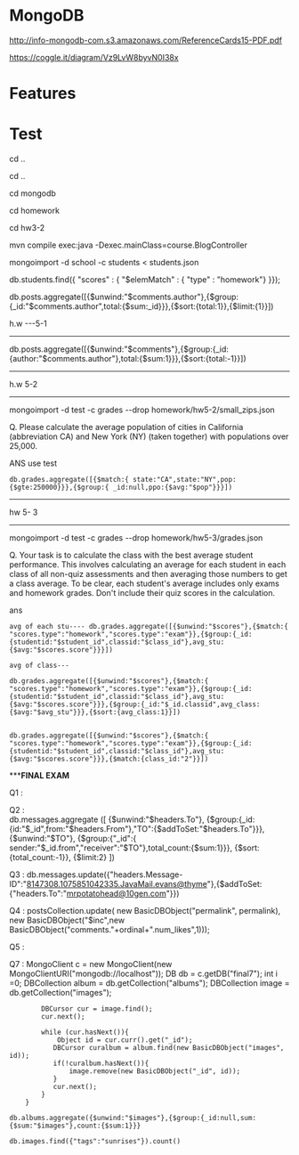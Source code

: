 # MongoDB

http://info-mongodb-com.s3.amazonaws.com/ReferenceCards15-PDF.pdf


https://coggle.it/diagram/Vz9LvW8byvN0I38x

# Features

# Test

cd ..

cd ..

cd mongodb

cd homework

cd hw3-2

mvn compile exec:java -Dexec.mainClass=course.BlogController

 mongoimport -d school -c students < students.json

db.students.find({ "scores" : { "$elemMatch" : { "type" : "homework"} }});

db.posts.aggregate([{$unwind:"$comments.author"},{$group:{_id:"$comments.author",total:{$sum:_id}}},{$sort:{total:1}},{$limit:{1}}])

h.w ---5-1 
**************************************************************************************************************************************
db.posts.aggregate([{$unwind:"$comments"},{$group:{_id:{author:"$comments.author"},total:{$sum:1}}},{$sort:{total:-1}}])
**************************************************************************************************************************************


h.w 5-2 
**************************************************************************************************************************************
mongoimport -d test -c grades --drop homework/hw5-2/small_zips.json

Q. Please calculate the average population of cities in California (abbreviation CA) and New York (NY) (taken together) with populations over 25,000. 

 ANS
    use test
	
	db.grades.aggregate([{$match:{ state:"CA",state:"NY",pop:{$gte:250000}}},{$group:{ _id:null,ppo:{$avg:"$pop"}}}])
**************************************************************************************************************************************



hw 5- 3
**************************************************************************************************************************************
mongoimport -d test -c grades --drop homework/hw5-3/grades.json

 Q. Your task is to calculate the class with the best average student performance. This involves calculating an average for each student in each class of all non-quiz assessments and then averaging those numbers to get a class average. To be clear, each student's average includes only exams and homework grades. Don't include their quiz scores in the calculation.
 
 ans 
 
    avg of each stu---- db.grades.aggregate([{$unwind:"$scores"},{$match:{ "scores.type":"homework","scores.type":"exam"}},{$group:{_id:{studentid:"$student_id",classid:"$class_id"},avg_stu:{$avg:"$scores.score"}}}])
	
	avg of class---

	db.grades.aggregate([{$unwind:"$scores"},{$match:{ "scores.type":"homework","scores.type":"exam"}},{$group:{_id:{studentid:"$student_id",classid:"$class_id"},avg_stu:{$avg:"$scores.score"}}},{$group:{_id:"$_id.classid",avg_class:{$avg:"$avg_stu"}}},{$sort:{avg_class:1}}])
	
	
	db.grades.aggregate([{$unwind:"$scores"},{$match:{ "scores.type":"homework","scores.type":"exam"}},{$group:{_id:{studentid:"$student_id",classid:"$class_id"},avg_stu:{$avg:"$scores.score"}}},{$match:{class_id:"2"}}])
	
	
	
*************************************************FINAL EXAM**********************************************

Q1 :   
      
Q2 :   
	  db.messages.aggregate
	  ([
	   {$unwind:"$headers.To"},
	   {$group:{_id:{id:"$_id",from:"$headers.From"},"TO":{$addToSet:"$headers.To"}}},
	   {$unwind:"$TO"},
	   {$group:{"_id":{ sender:"$_id.from","receiver":"$TO"},total_count:{$sum:1}}},
	   {$sort:{total_count:-1}},
	   {$limit:2}
	  ])

Q3 :  db.messages.update({"headers.Message-ID":"<8147308.1075851042335.JavaMail.evans@thyme>"},{$addToSet:{"headers.To":"mrpotatohead@10gen.com"}})
	
Q4 :  postsCollection.update( new BasicDBObject("permalink", permalink),
	                            new BasicDBObject("$inc",new BasicDBObject("comments."+ordinal+".num_likes",1)));

Q5 :

     
	
	
Q7 : 	MongoClient c =  new MongoClient(new MongoClientURI("mongodb://localhost"));
            DB db = c.getDB("final7");
            int i =0;
            DBCollection album = db.getCollection("albums");
            DBCollection image = db.getCollection("images");
            
            DBCursor cur = image.find();
            cur.next();
            
            while (cur.hasNext()){
                Object id = cur.curr().get("_id");
               DBCursor curalbum = album.find(new BasicDBObject("images", id));
               if(!curalbum.hasNext()){
                   image.remove(new BasicDBObject("_id", id));
               }
               cur.next();
            }
        }
	
	db.albums.aggregate({$unwind:"$images"},{$group:{_id:null,sum:{$sum:"$images"},count:{$sum:1}}}
	
	db.images.find({"tags":"sunrises"}).count()
	
	
     



